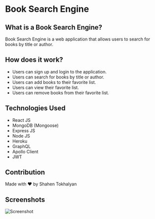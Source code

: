 # Book Search Engine

## What is a Book Search Engine?
Book Search Engine is a web application that allows users to search for books by title or author.

## How does it work?
* Users can sign up and login to the application.
* Users can search for books by title or author.
* Users can add books to their favorite list.
* Users can view their favorite list.
* Users can remove books from their favorite list.


## Technologies Used
-  React JS
-  MongoDB (Mongoose)
-  Express JS
-  Node JS
-  Heroku
-  GraphQL
-  Apollo Client
-  JWT

## Contribution
Made with ❤️ by Shahen Tokhalyan

## Screenshots
![Screenshot](./client/assets/img/Screenshot.png)